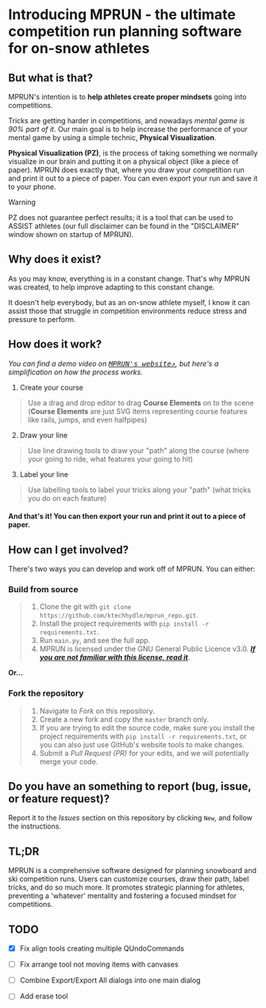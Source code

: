 # Introducing MPRUN - the ultimate competition run planning software for on-snow athletes
## But what is that?

MPRUN's intention is to **help athletes create proper mindsets** going into competitions.

Tricks are getting harder in competitions, and nowadays _mental game is 90% part of it_. Our main goal is to help increase the performance of your mental game by using a simple technic, **Physical Visualization**.

**Physical Visualization (PZ)**, is the process of taking something we normally visualize in our brain and putting it on a physical object (like a piece of paper). MPRUN does exactly that, where you draw your competition run and print it out to a piece of paper. You can even export your run and save it to your phone.

> [!WARNING]
> PZ does not guarantee perfect results; it is a tool that can be used to ASSIST athletes (our full disclaimer can be found in the "DISCLAIMER" window shown on startup of MPRUN).

## Why does it exist?

As you may know, everything is in a constant change. That's why MPRUN was created, to help improve adapting to this constant change. 

It doesn't help everybody, but as an on-snow athlete myself, I know it can assist those that struggle in competition environments reduce stress and pressure to perform.

## How does it work? 

_You can find a demo video on <kbd>[MPRUN's website↗️](https://sites.google.com/view/mprun/home)</kbd>, but here's a simplification on how the process works._

1. Create your course
> Use a drag and drop editor to drag **Course Elements** on to the scene (**Course Elements** are just SVG items representing course features like rails, jumps, and even halfpipes)

2. Draw your line
> Use line drawing tools to draw your "path" along the course (where your going to ride, what features your going to hit)

3. Label your line
> Use labelling tools to label your tricks along your "path" (what tricks you do on each feature)

#### And that's it! You can then export your run and print it out to a piece of paper.

## How can I get involved?
There's two ways you can develop and work off of MPRUN. You can either:

### Build from source
> 1. Clone the git with `git clone https://github.com/ktechhydle/mprun_repo.git`.
> 2. Install the project requirements with `pip install -r requirements.txt`.
> 3. Run `main.py`, and see the full app.
> 4. MPRUN is licensed under the GNU General Public Licence v3.0. [***If you are not familiar with this license, read it***](license.txt).

**Or...**

### Fork the repository
> 1. Navigate to _Fork_ on this repository.
> 2. Create a new fork and copy the `master` branch only.
> 3. If you are trying to edit the source code, make sure you install the project requirements with 
`pip install -r requirements.txt`, or you can also just use GitHub's website tools to make changes.
> 4. Submit a _Pull Request (PR)_ for your edits, and we will potentially merge your code.

## Do you have an something to report (bug, issue, or feature request)?
Report it to the _Issues_ section on this repository by clicking `New`, and follow 
the instructions.

## TL;DR
MPRUN is a comprehensive software designed for planning snowboard and ski competition runs. Users can customize 
courses, draw their path, label tricks, and do so much more. It promotes strategic planning for athletes, preventing 
a 'whatever' mentality and fostering a focused mindset for competitions.

## TODO
- [x] Fix align tools creating multiple QUndoCommands
- [ ] Fix arrange tool not moving items with canvases
- [ ] Combine Export/Export All dialogs into one main dialog
- [ ] Add erase tool
 